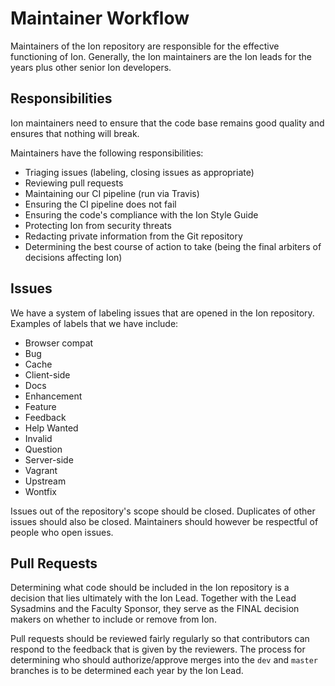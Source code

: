 # Maintainer Workflow

Maintainers of the Ion repository are responsible for the effective functioning of Ion.  Generally, the Ion maintainers are the Ion leads for the years plus other senior Ion developers.  

## Responsibilities

Ion maintainers need to ensure that the code base remains good quality and ensures that nothing will break.

Maintainers have the following responsibilities:

* Triaging issues \(labeling, closing issues as appropriate\)
* Reviewing pull requests
* Maintaining our CI pipeline \(run via Travis\)
* Ensuring the CI pipeline does not fail 
* Ensuring the code's compliance with the Ion Style Guide
* Protecting Ion from security threats
* Redacting private information from the Git repository
* Determining the best course of action to take \(being the final arbiters of decisions affecting Ion\)

## Issues

We have a system of labeling issues that are opened in the Ion repository.  Examples of labels that we have include:

* Browser compat
* Bug
* Cache
* Client-side
* Docs
* Enhancement
* Feature
* Feedback
* Help Wanted
* Invalid
* Question
* Server-side
* Vagrant
* Upstream
* Wontfix

Issues out of the repository's scope should be closed.  Duplicates of other issues should also be closed.  Maintainers should however be respectful of people who open issues.

## Pull Requests

Determining what code should be included in the Ion repository is a decision that lies ultimately with the Ion Lead.  Together with the Lead Sysadmins and the Faculty Sponsor, they serve as the FINAL decision makers on whether to include or remove from Ion.

Pull requests should be reviewed fairly regularly so that contributors can respond to the feedback that is given by the reviewers.  The process for determining who should authorize/approve merges into the `dev` and `master` branches is to be determined each year by the Ion Lead.



 

